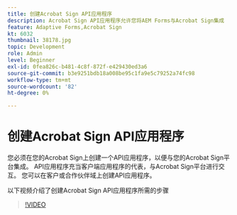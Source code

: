```yaml
---
title: 创建Acrobat Sign API应用程序
description: Acrobat Sign API应用程序允许您将AEM Forms与Acrobat Sign集成
feature: Adaptive Forms,Acrobat Sign
kt: 6032
thumbnail: 38178.jpg
topic: Development
role: Admin
level: Beginner
exl-id: 0fea826c-b481-4c8f-872f-e429430ed3a6
source-git-commit: b3e9251bdb18a008be95c1fa9e5c79252a74fc98
workflow-type: tm+mt
source-wordcount: '82'
ht-degree: 0%

---
```


# 创建Acrobat Sign API应用程序

您必须在您的Acrobat Sign上创建一个API应用程序，以便与您的Acrobat Sign平台集成。 API应用程序充当客户端应用程序的代表，与Acrobat Sign平台进行交互。 您可以在客户或合作伙伴域上创建API应用程序。

以下视频介绍了创建Acrobat Sign API应用程序所需的步骤

>[!VIDEO](https://video.tv.adobe.com/v/38178?quality=12&learn=on)
